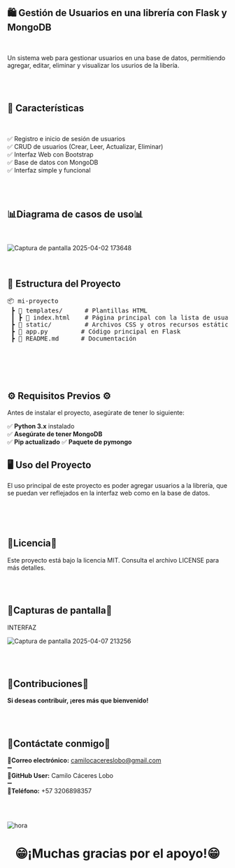 <h2>🛍️ Gestión de Usuarios en una librería con Flask y MongoDB  </h2> 
<br>
<p>Un sistema web para gestionar usuarios en una base de datos, permitiendo agregar, editar, eliminar y visualizar los usurios de la libería.</p>




<br>
<br>
<h2>🚀 Características </h2>
<br>

<p>✅ Registro e inicio de sesión de usuarios  <br>
✅ CRUD de usuarios (Crear, Leer, Actualizar, Eliminar)  <br> 
✅ Interfaz Web con Bootstrap <br>
✅ Base de datos con MongoDB   <br>
✅ Interfaz simple y funcional </p>

<br>
<br>
<h2>📊Diagrama de casos de uso📊</h2> 
<br>

![Captura de pantalla 2025-04-02 173648](https://github.com/user-attachments/assets/0532a3d1-33a0-4bb2-ba2b-14e7cd309f74)




<br>
<h2>📂 Estructura del Proyecto</h2>

<p>
    <pre>
📦 mi-proyecto  
 ┣ 📂 templates/      # Plantillas HTML  
 ┃ ┣ 📜 index.html    # Página principal con la lista de usuarios  
 ┣ 📂 static/         # Archivos CSS y otros recursos estáticos  
 ┣ 📜 app.py         # Código principal en Flask  
 ┣ 📜 README.md      # Documentación  
    </pre>
</p>
<br>



<div>

  
</div>


    
<br>
<br>



## ⚙️ Requisitos Previos ⚙️  

Antes de instalar el proyecto, asegúrate de tener lo siguiente:  




✅ **Python 3.x** instalado  
✅ **Asegúrate de tener MongoDB**  
✅ **Pip actualizado** 
✅ **Paquete de pymongo** 






<div>

<h2>🖥️ Uso del Proyecto</h2>

<p>
  <strong></strong>  
  El uso principal de este proyecto es poder agregar usuarios a la librería, que se puedan ver reflejados en la interfaz web como en la base de datos.  
  <br><br>
  <strong></strong>  
</p>

</div>



<br>
<br>

<h2>📜Licencia📜</h2>  

<p>Este proyecto está bajo la licencia MIT. Consulta el archivo LICENSE para más detalles.</p>

<br>
<br>

<h2>📸Capturas de pantalla📸</h2> 

<p>INTERFAZ</p>


![Captura de pantalla 2025-04-07 213256](https://github.com/user-attachments/assets/ebf0284b-75ae-4c94-9457-f380084aefb7)




<br>
<br>

<h2>🤝Contribuciones🤝</h2> 

**<p>Si deseas contribuir, ¡eres más que bienvenido!**</p>

<br>
<br>

<h2>📎Contáctate conmigo📎</h2>

**<p>📧Correo electrónico:** camilocacereslobo@gmail.com<br>➖<br>
**🔑GitHub User:** Camilo Cáceres Lobo <br>➖<br>
**📲Teléfono:** +57 3206898357
</p>

<br>
<br>

![hora](https://github.com/user-attachments/assets/2b695dc2-f0a6-4bba-a705-871e3064898b)



**<h1 align="center">😁¡Muchas gracias por el apoyo!😁</h1>**

